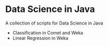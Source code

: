 # Data Science in Java
A collection of scripts for Data Science in Java

* Classification in Comet and Weka
* Linear Regression in Weka
